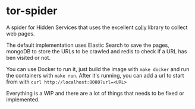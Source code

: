 # tor-spider

A spider for Hidden Services that uses the excellent
[colly](https://github.com/gocolly/colly) library to collect web pages.

The default implementation uses Elastic Search to save the pages, mongoDB to store the URLs to be crawled and redis to check if a
URL has ben visited or not.

You can use Docker to run it, just build the image with `make docker` and run
the containers with `make run`.
After it's running, you can add a url to start from with `curl
http://localhost:8080?url=<URL>`

Everything is a WIP and there are a lot of things that needs to be fixed or
implemented.
